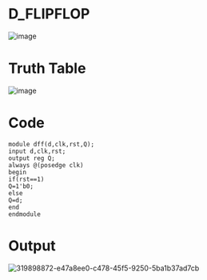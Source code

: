 # D_FLIPFLOP
![image](https://github.com/RESMIRNAIR/D_FLIPFLOP/assets/154305926/4f3e1d9d-e0c3-464e-b0e4-e47946c813bd)
# Truth Table
![image](https://github.com/RESMIRNAIR/D_FLIPFLOP/assets/154305926/42d38f79-9cc3-4b09-a46f-e0c1241dee57)

# Code
```
module dff(d,clk,rst,Q);
input d,clk,rst;
output reg Q;
always @(posedge clk)
begin
if(rst==1)
Q=1'b0;
else
Q=d;
end
endmodule

```

# Output
![319898872-e47a8ee0-c478-45f5-9250-5ba1b37ad7cb](https://github.com/Vijayananthperumal22/D_FLIPFLOP/assets/107705127/a0507640-17e0-48b8-bcf4-961ffd89fc21)
